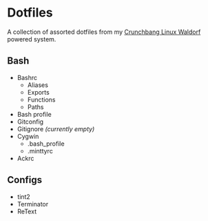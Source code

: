 # Dotfiles

A collection of assorted dotfiles from my [Crunchbang Linux Waldorf](http://www.crunchbang.org/ "Crunchbang Linux") powered system.

## Bash

- Bashrc
	- Aliases
	- Exports
	- Functions
	- Paths
- Bash profile
- Gitconfig
- Gitignore *(currently empty)*
- Cygwin
  - .bash_profile
  - .minttyrc
- Ackrc

## Configs

- tint2
- Terminator
- ReText

